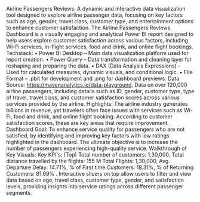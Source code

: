 Airline Passengers Reviews: A dynamic and interactive data visualization tool designed to explore airline passenger data, focusing on key factors such as age, gender, travel class, customer type, and entertainment options to enhance customer satisfaction.
The Airline Passengers Reviews Dashboard is a visually engaging and analytical Power BI report designed to help users explore customer satisfaction across various factors, including Wi-Fi services, in-flight services, food and drink, and online flight bookings.
Techstack:
• Power BI Desktop – Main data visualization platform used for report creation.
• Power Query – Data transformation and cleaning layer for reshaping and preparing the data.
• DAX (Data Analysis Expressions) – Used for calculated measures, dynamic visuals, and conditional logic.
• File Format – .pbit for development and .png for dashboard previews.
Data Source: https://mavenanalytics.io/data-playground.
Data on over 120,000 airline passengers, including details such as ID, gender, customer type, type of travel, travel class, and customer satisfaction scores across various services provided by the airline.
Highlights:
The airline industry generates billions in revenue, yet travelers often face issues with services such as Wi-Fi, food and drink, and online flight booking. According to customer satisfaction scores, these are key areas that require improvement.
Dashboard Goal: To enhance service quality for passengers who are not satisfied, by identifying and improving key factors with low ratings highlighted in the dashboard. The ultimate objective is to increase the number of passengers experiencing high-quality service.
Walkthrough of Key Visuals:
Key KPI's: (Top) Total number of customers: 1,30,000, Total distance travelled by the flights: 155 M Total Flights: 1,30,000, Avg. Departure Delay: 14.71%, % of First time Customers: 18.31%, % of Returning Customers: 81.69% .
Interactive slicers on top allow users to filter and view data based on age, travel class, customer type, gender, and satisfaction levels, providing insights into service ratings across different passenger segments.  
